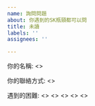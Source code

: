 ```yaml
---
name: 詢問問題
about: 你遇到的SK瓶頸都可以問
title: 未讀
labels: ''
assignees: ''

---
```


你的名稱: <>

你的聯絡方式: <>

遇到的困難:
<>
<>
<>
<>
<>
